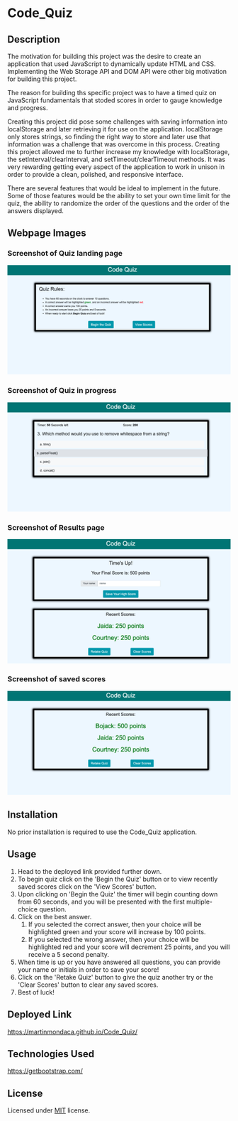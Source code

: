 # Code_Quiz

## Description

The motivation for building this project was the desire to create an application that used JavaScript to dynamically update HTML and CSS. Implementing the Web Storage API 
and DOM API were other big motivation for building this project.

The reason for building ths specific project was to have a timed quiz on JavaScript fundamentals that stoded scores in order to gauge knowledge and progress.

Creating this project did pose some challenges with saving information into localStorage and later retrieving it for use on the application. localStorage only stores strings, so finding the right way to store and later use that information was a challenge that was overcome in this process. Creating this project allowed me to further increase my knowledge with localStorage, the setInterval/clearInterval, and setTimeout/clearTimeout methods. It was very rewarding getting every aspect of the application to work in unison in order to provide a clean, polished, and responsive interface.

There are several features that would be ideal to implement in the future. Some of those features would be the ability to set your own time limit for the quiz, the ability to randomize the order of the questions and the order of the answers displayed.

## Webpage Images

### Screenshot of Quiz landing page
![Screenshot of Quiz landing page](images/quiz-info-page.png)

### Screenshot of Quiz in progress
![Screenshot of Quiz in progress](images/in-progress-quiz.png)

### Screenshot of Results page
![Screenshot of Results page](images/quiz-results.png)

### Screenshot of saved scores
![Screenshot of saved scores](images/saved-recent-scores.png)

## Installation

No prior installation is required to use the Code_Quiz application.

## Usage

1. Head to the deployed link provided further down.
1. To begin quiz click on the 'Begin the Quiz' button or to view recently saved scores click on the
'View Scores' button.
1. Upon clicking on 'Begin the Quiz' the timer will begin counting down from 60 seconds, and you will be
presented with the first multiple-choice question.
1. Click on the best answer.
    1. If you selected the correct answer, then your choice will be highlighted green and your score will
    increase by 100 points.
    1. If you selected the wrong answer, then your choice will be highlighted red and your score will decrement
    25 points, and you will receive a 5 second penalty.
1. When time is up or you have answered all questions, you can provide your name or initials in order to save your score!
1. Click on the 'Retake Quiz' button to give the quiz another try or the 'Clear Scores' button to clear any saved scores.
1. Best of luck! 

## Deployed Link

https://martinmondaca.github.io/Code_Quiz/

## Technologies Used

https://getbootstrap.com/

## License

Licensed under [MIT](https://choosealicense.com/licenses/mit/) license.